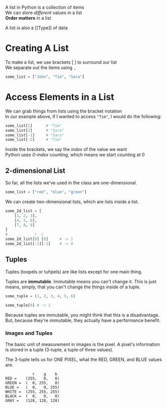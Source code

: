 A list in Python is a collection of items  
We can store *different* values in a list  
**Order matters** in a list

A list is also a [[Type]] of data
# Creating A List
To make a list, we use brackets \[ \] to surround our list  
We separate out the items using `,`

```python
some_list = ["John", "Tim", "Sara"]
```
# Access Elements in a List
We can grab things from lists using the bracket notation  
In our example above, if I wanted to access `"Tim"`, I would do the following:

```python
some_list[1]      # "Tim"
some_list[2]      # "Sara"
some_list[-1]     # "Sara"
some_list[-2]     # "Tim"
```

Inside the brackets, we say the *index* of the value we want  
Python uses *0-index* counting, which means we start counting at 0

## 2-dimensional List

So far, all the lists we've used in the class are one-dimensional.

```python
some_list = ["red", "blue", "green"]
```

We can create two-dimensional lists, which are lists inside a list.

```python
some_2d_list = [
	[1, 2, 3],
	[4, 5, 6],
	[7, 8, 9]
]
#            r  c
some_2d_list[0] [0]     # -> 1
some_2d_list[-1][-1]    # -> 9
```
## Tuples

Tuples (toopels or tuhpels) are like lists except for one main thing.

Tuples are **immutable**. Immutable means you can't change it.
This is just means, simply, that you can't change the things inside
of a tuple.

```python
some_tuple = (1, 2, 3, 4, 5, 6)

some_tuple[0] # -> 1
```

Because tuples are immutable, you might think that this
is a disadvantage. But, because they're immutable, they
actually have a performance benefit.

### Images and Tuples

The basic unit of measurement in images is the pixel. A pixel's
information is stored in a tuple (3-tuple, a tuple of three values).

The 3-tuple tells us for ONE PIXEL, what the RED, GREEN,
and BLUE values are.

```
			r    g    b
RED =    (255,   0,   0)
GREEN =  (  0, 255,   0)
BLUE =   (  0,   0, 255)
WHITE =  (255, 255, 255)
BLACK =  (  0,   0,   0)
GRAY =   (128, 128, 128)
```